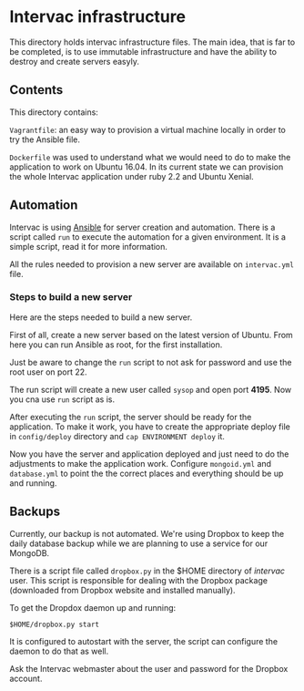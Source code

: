 Intervac infrastructure
=======================

This directory holds intervac infrastructure files. The main idea,
that is far to be completed, is to use immutable infrastructure and
have the ability to destroy and create servers easyly.

Contents
--------

This directory contains:

`Vagrantfile`: an easy way to provision a virtual machine locally in
order to try the Ansible file.

`Dockerfile` was used to understand what we would need to do to make the
application to work on Ubuntu 16.04. In its current state we can provision the
whole Intervac application under ruby 2.2 and Ubuntu Xenial.

Automation
----------

Intervac is using [Ansible](https://github.com/ansible/ansible) for
server creation and automation. There is a script called `run` to
execute the automation for a given environment. It is a simple script,
read it for more information.

All the rules needed to provision a new server are available on
`intervac.yml` file.

### Steps to build a new server

Here are the steps needed to build a new server.

First of all, create a new server based on the latest version of
Ubuntu. From here you can run Ansible as root, for the first installation.

Just be aware to change the `run` script to not ask for password and
use the root user on port 22.

The run script will create a new user called `sysop` and open port
**4195**. Now you cna use `run` script as is.

After executing the `run` script, the server should be ready for the
application. To make it work, you have to create the appropriate
deploy file in `config/deploy` directory and `cap ENVIRONMENT deploy`
it.

Now you have the server and application deployed and just need to do
the adjustments to make the application work. Configure `mongoid.yml`
and `database.yml` to point the the correct places and everything
should be up and running.

Backups
-------

Currently, our backup is not automated. We're using Dropbox to keep
the daily database backup while we are planning to use a service for
our MongoDB.

There is a script file called `dropbox.py` in the $HOME directory of
_intervac_ user. This script is responsible for dealing with the
Dropbox package (downloaded from Dropbox website and installed
manually).

To get the Dropdox daemon up and running:

    $HOME/dropbox.py start

It is configured to autostart with the server, the script can
configure the daemon to do that as well.

Ask the Intervac webmaster about the user and password for the Dropbox
account.
